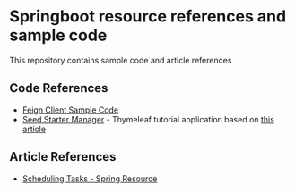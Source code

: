 # Springboot resource references and sample code

This repository contains sample code and article references

## Code References
 - [Feign Client Sample Code](https://github.com/spring-lab-01/references/tree/main/feign-demo)
 - [Seed Starter Manager](https://github.com/spring-lab-01/references/tree/main/seed-starter-manager) - Thymeleaf tutorial application based on [this article](https://www.thymeleaf.org/doc/tutorials/2.1/thymeleafspring.html)

## Article References
 - [Scheduling Tasks - Spring Resource](https://spring.io/guides/gs/scheduling-tasks/)

